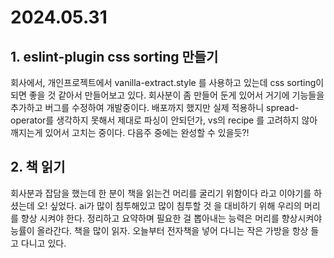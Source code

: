 # 2024.05.31

## 1. eslint-plugin css sorting 만들기
회사에서, 개인프로젝트에서 vanilla-extract.style 를 사용하고 있는데 css sorting이 되면 좋을 것 같아서 만들어보고 있다. 회사분이 좀 만들어 둔게 있어서 거기에 기능들을 추가하고 버그를 수정하여 개발중이다. 배포까지 했지만 실제 적용하니 spread-operator를 생각하지 못해서 제대로 파싱이 안되던가, vs의 recipe 를 고려하지 않아 깨지는게 있어서 고치는 중이다. 다음주 중에는 완성할 수 있을듯?!

## 2. 책 읽기
회사분과 잡담을 했는데 한 분이 책을 읽는건 머리를 굴리기 위함이다 라고 이야기를 하셨는데 오! 싶었다. ai가 많이 침투해있고 많이 침투할 것 을 대비하기 위해 우리의 머리를 향상 시켜야 한다. 정리하고 요약하며 필요한 걸 뽑아내는 능력은 머리를 향상시켜야 능률이 올라간다. 책을 많이 읽자. 오늘부터 전자책을 넣어 다니는 작은 가방을 항상 들고 다니고 있다.
